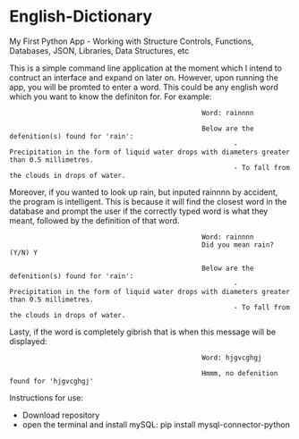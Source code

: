 # English-Dictionary

My First Python App - Working with Structure Controls, Functions, Databases, JSON,  Libraries,  Data Structures, etc

This is a simple command line application at the moment which I intend to contruct an interface and expand on later on. However, upon running the app, you will be promted to enter a word. This could be any english word which you want to know the definiton for. For example:

                                                    Word: rainnnn

                                                    Below are the defenition(s) found for 'rain':
                                                            - Precipitation in the form of liquid water drops with diameters greater than 0.5 millimetres.      
                                                            - To fall from the clouds in drops of water.
 
Moreover, if you wanted to look up rain, but inputed rainnnn by accident, the program is intelligent. This is because it will find the closest word in the database and prompt the user if the correctly typed word is what they meant, followed by the definition of that word.
        
                                                    Word: rainnnn
                                                    Did you mean rain? (Y/N) Y

                                                    Below are the defenition(s) found for 'rain':
                                                            - Precipitation in the form of liquid water drops with diameters greater than 0.5 millimetres.
                                                            - To fall from the clouds in drops of water.
                                                            
Lasty, if the word is completely gibrish that is when this message will be displayed: 

                                                    Word: hjgvcghgj

                                                    Hmmm, no defenition found for 'hjgvcghgj'
                                                    
Instructions for use:
- Download repository
- open the terminal and install mySQL: pip install mysql-connector-python
